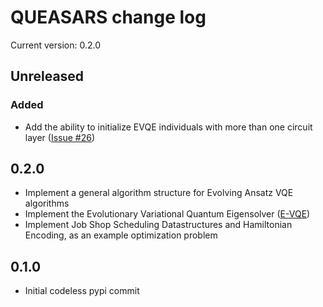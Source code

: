 QUEASARS change log
===================

Current version: 0.2.0

## Unreleased

### Added

- Add the ability to initialize EVQE individuals with more than one circuit layer ([Issue #26])

## 0.2.0

- Implement a general algorithm structure for Evolving Ansatz VQE algorithms
- Implement the Evolutionary Variational Quantum Eigensolver ([E-VQE](https://arxiv.org/abs/1910.09694))
- Implement Job Shop Scheduling Datastructures and Hamiltonian Encoding, as an example optimization problem

## 0.1.0

- Initial codeless pypi commit

[Issue #26]: https://github.com/DLR-RB/QUEASARS/issues/26